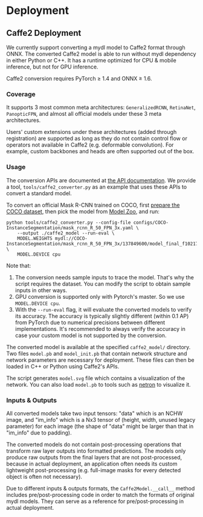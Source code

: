 # Deployment

## Caffe2 Deployment
We currently support converting a mydl model to Caffe2 format through ONNX.
The converted Caffe2 model is able to run without mydl dependency in either Python or C++.
It has a runtime optimized for CPU & mobile inference, but not for GPU inference.

Caffe2 conversion requires PyTorch ≥ 1.4 and ONNX ≥ 1.6.

### Coverage

It supports 3 most common meta architectures: `GeneralizedRCNN`, `RetinaNet`, `PanopticFPN`,
and almost all official models under these 3 meta architectures.

Users' custom extensions under these architectures (added through registration) are supported
as long as they do not contain control flow or operators not available in Caffe2 (e.g. deformable convolution).
For example, custom backbones and heads are often supported out of the box.

### Usage

The conversion APIs are documented at [the API documentation](../modules/export.html).
We provide a tool, `tools/caffe2_converter.py` as an example that uses
these APIs to convert a standard model.

To convert an official Mask R-CNN trained on COCO, first
[prepare the COCO dataset](../../datasets/), then pick the model from [Model Zoo](../../MODEL_ZOO.md), and run:
```
python tools/caffe2_converter.py --config-file configs/COCO-InstanceSegmentation/mask_rcnn_R_50_FPN_3x.yaml \
	--output ./caffe2_model --run-eval \
	MODEL.WEIGHTS mydl://COCO-InstanceSegmentation/mask_rcnn_R_50_FPN_3x/137849600/model_final_f10217.pkl \
	MODEL.DEVICE cpu
```

Note that:
1. The conversion needs sample inputs to trace the model. That's why the script requires the dataset.
	 You can modify the script to obtain sample inputs in other ways.
2. GPU conversion is supported only with Pytorch's master. So we use `MODEL.DEVICE cpu`.
3. With the `--run-eval` flag, it will evaluate the converted models to verify its accuracy.
   The accuracy is typically slightly different (within 0.1 AP) from PyTorch due to
	 numerical precisions between different implementations.
	 It's recommended to always verify the accuracy in case your custom model is not supported by the
	 conversion.

The converted model is available at the specified `caffe2_model/` directory. Two files `model.pb`
and `model_init.pb` that contain network structure and network parameters are necessary for deployment.
These files can then be loaded in C++ or Python using Caffe2's APIs.

The script generates `model.svg` file which contains a visualization of the network.
You can also load `model.pb` to tools such as [netron](https://github.com/lutzroeder/netron) to visualize it.

### Inputs & Outputs

All converted models take two input tensors:
"data" which is an NCHW image, and "im_info" which is a Nx3 tensor of (height, width, unused legacy parameter) for
each image (the shape of "data" might be larger than that in "im_info" due to padding).

The converted models do not contain post-processing operations that
transform raw layer outputs into formatted predictions.
The models only produce raw outputs from the final
layers that are not post-processed, because in actual deployment, an application often needs
its custom lightweight post-processing (e.g. full-image masks for every detected object is often not necessary).

Due to different inputs & outputs formats, the `Caffe2Model.__call__` method includes
pre/post-processing code in order to match the formats of original mydl models.
They can serve as a reference for pre/post-processing in actual deployment.
